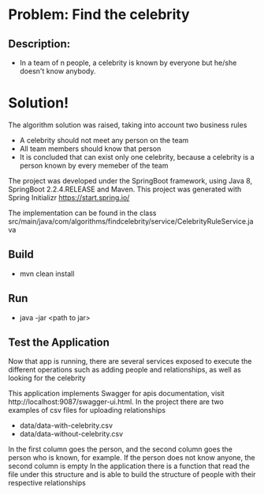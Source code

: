 # Problem: Find the celebrity

## Description:
- In a team of n people, a celebrity is known by everyone but he/she doesn't know anybody.

# Solution!

The algorithm solution was raised, taking into account two business rules

  - A celebrity should not meet any person on the team
  - All team members should know that person
  - It is concluded that can exist only one celebrity, because a celebrity is a person known by every memeber of the team
  
The project was developed under the SpringBoot framework, using Java 8, SpringBoot 2.2.4.RELEASE
and Maven.
This project was generated with Spring Initializr https://start.spring.io/

The implementation can be found in the class
src/main/java/com/algorithms/findcelebrity/service/CelebrityRuleService.java

## Build 
- mvn clean install

## Run
- java -jar \<path to jar\>

## Test the Application
Now that app is running, there are several services exposed to execute the different operations such as adding people and relationships, as well as looking for the celebrity

This application implements Swagger for apis documentation, visit http://localhost:9087/swagger-ui.html.
In the project there are two examples of csv files for uploading relationships
- data/data-with-celebrity.csv
- data/data-without-celebrity.csv

In the first column goes the person, and the second column goes the person who is known,
for example. If the person does not know anyone, the second column is empty
In the application there is a function that read the file under this structure and is able to build the structure of people with their respective relationships